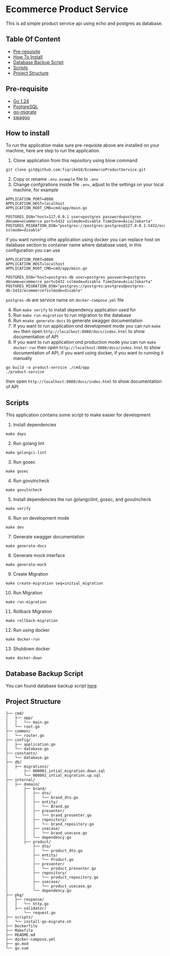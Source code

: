 # Ecommerce Product Service
This is ad simple product service api using echo and postgres as database.

## Table Of Content
- [Pre-requisite](#pre-requisite)
- [How To Install](#how-to-install)
- [Database Backup Script](#database-backup-script)
- [Scripts](#scripts)
- [Project Structure](#project-structure)

## Pre-requisite
- [Go 1.24](https://go.dev/)
- [PostgreSQL](https://www.postgresql.org/)
- [go-migrate](https://github.com/golang-migrate/migrate)
- [swaggo](https://github.com/swaggo/swag)

## How to install
To run the application make sure pre-requisite above are installed on your machine, here are step to run the application.
1. Clone application from this repository using blow command
```
git clone git@github.com:fiqrikm18/EcommerceProductService.git
```
2. Copy or rename `.env.example` file to `.env`
3. Change confgirations inside file `.env`, adjust to the settings on your local machine, for example
```
APPLICATION_PORT=8080
APPLICATION_HOST=localhost
APPLICATION_ROOT_CMD=cmd/app/main.go

POSTGRES_DSN="host=127.0.0.1 user=postgres password=postgres dbname=ecommerce port=5432 sslmode=disable TimeZone=Asia/Jakarta"
POSTGRES_MIGRATION_DSN="postgres://postgres:postgres@127.0.0.1:5432/ecommerce?sslmode=disable"
```

if you want running othe application using docker you can replace host on database section to container name where database used, in this configuration you can use

```
APPLICATION_PORT=8080
APPLICATION_HOST=localhost
APPLICATION_ROOT_CMD=cmd/app/main.go

POSTGRES_DSN="host=postgres-db user=postgres password=postgres dbname=ecommerce port=5432 sslmode=disable TimeZone=Asia/Jakarta"
POSTGRES_MIGRATION_DSN="postgres://postgres:postgres@postgres-db:5432/ecommerce?sslmode=disable"
```

`postgres-db` are service name on `docker-compose.yml` file

4. Run `make verify` to install dependency application used for
5. Run `make run-migration` to run migration to the database
6. Run `mnake generate-docs` to generate swagger documentation
7. If you want to run application ond development mode you can run `make dev` then open `http://localhost:8080/docs/index.html` to show documentation of API
7. If you want to run application ond production mode you can run `make docker-run` then open `http://localhost:8080/docs/index.html` to show documentation of API, if you want using docker, if you want to running it manually
```
go build -o product-service ./cmd/app
./product-service
```
then open `http://localhost:8080/docs/index.html` to show documentation of API

## Scripts
This application contains some script to make easier for development
1. Install dependencies
```
make deps
```

2. Run golang lint
```
make golangci-lint
```

3. Run gosec
```
make gosec
```

4. Run govulncheck
```
make govulncheck
```

5. Install dependencies the run golangcilint, gosec, and govulncheck
```
make verify
```

6. Run on development mode
```
make dev
```

7. Generate swagger documentation
```
make generate-docs
```

8. Generate mock interface
```
make generate-mock
```

9. Create Migration
```
make create-migration seq=initial_migration
```

10. Run Migration
```
make run-migration
```

11. Rollback Migration
```
make rollback-migration
```

12. Run using docker
```
make docker-run
```

13. Shutdown docker
```
make docker-down
```

## Database Backup Script
You can found database backup script [here](db/backups/ecommerce.sql)

## Project Structure
```
├── cmd/
│   ├── app/
│   │   └── main.go
│   └── root.go
├── common/
│   └── router.go
├── config/
│   ├── application.go
│   └── database.go
├── constants/
│   └── database.go
├── db/
│   ├── migrations/
│       ├── 000001_intial_migration.down.sql
│       └── 000001_intial_migration.up.sql
├── internal/
│   ├── domain/
│       ├── brand/
│       │   ├── dto/
│       │   │   └── brand_dto.go
│       │   ├── entity/
│       │   │   └── Brand.go
│       │   ├── presenter/
│       │   │   └── brand_presenter.go
│       │   ├── repository/
│       │   │   └── brand_repository.go
│       │   ├── usecase/
│       │   │   └── brand_usecase.go
│       │   └── dependency.go
│       ├── product/
│           ├── dto/
│           │   └── product_dto.go
│           ├── entity/
│           │   └── Product.go
│           ├── presenter/
│           │   └── product_presenter.go
│           ├── repository/
│           │   └── product_repository.go
│           ├── usecase/
│           │   └── product_usecase.go
│           └── dependency.go
├── pkg/
│   ├── response/
│   │   └── http.go
│   ├── validator/
│       └── request.go
├── scripts/
│   └── install-go-migrate.sh
├── Dockerfile
├── Makefile
├── README.md
├── docker-compose.yml
├── go.mod
└── go.sum
```
